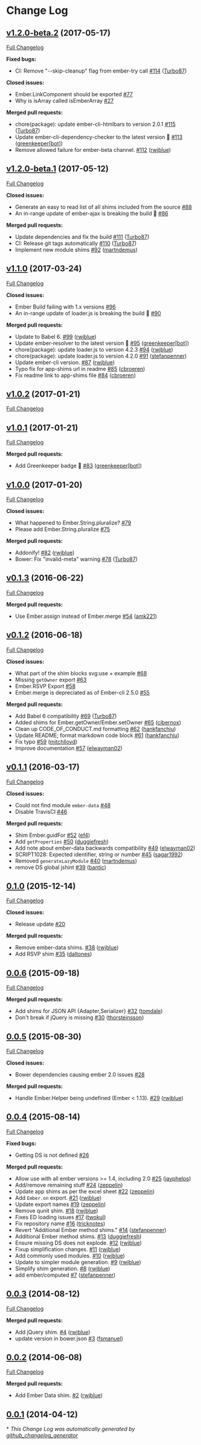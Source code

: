 # Change Log

## [v1.2.0-beta.2](https://github.com/ember-cli/ember-cli-shims/tree/v1.2.0-beta.2) (2017-05-17)
[Full Changelog](https://github.com/ember-cli/ember-cli-shims/compare/v1.2.0-beta.1...v1.2.0-beta.2)

**Fixed bugs:**

- CI: Remove "--skip-cleanup" flag from ember-try call [\#114](https://github.com/ember-cli/ember-cli-shims/pull/114) ([Turbo87](https://github.com/Turbo87))

**Closed issues:**

- Ember.LinkComponent should be exported [\#77](https://github.com/ember-cli/ember-cli-shims/issues/77)
- Why is isArray called isEmberArray [\#27](https://github.com/ember-cli/ember-cli-shims/issues/27)

**Merged pull requests:**

- chore\(package\): update ember-cli-htmlbars to version 2.0.1 [\#115](https://github.com/ember-cli/ember-cli-shims/pull/115) ([Turbo87](https://github.com/Turbo87))
- Update ember-cli-dependency-checker to the latest version 🚀 [\#113](https://github.com/ember-cli/ember-cli-shims/pull/113) ([greenkeeper[bot]](https://github.com/integration/greenkeeper))
- Remove allowed failure for ember-beta channel. [\#112](https://github.com/ember-cli/ember-cli-shims/pull/112) ([rwjblue](https://github.com/rwjblue))

## [v1.2.0-beta.1](https://github.com/ember-cli/ember-cli-shims/tree/v1.2.0-beta.1) (2017-05-12)
[Full Changelog](https://github.com/ember-cli/ember-cli-shims/compare/v1.1.0...v1.2.0-beta.1)

**Closed issues:**

- Generate an easy to read list of all shims included from the source [\#88](https://github.com/ember-cli/ember-cli-shims/issues/88)
- An in-range update of ember-ajax is breaking the build 🚨 [\#86](https://github.com/ember-cli/ember-cli-shims/issues/86)

**Merged pull requests:**

- Update dependencies and fix the build [\#111](https://github.com/ember-cli/ember-cli-shims/pull/111) ([Turbo87](https://github.com/Turbo87))
- CI: Release git tags automatically [\#110](https://github.com/ember-cli/ember-cli-shims/pull/110) ([Turbo87](https://github.com/Turbo87))
- Implement new module shims [\#92](https://github.com/ember-cli/ember-cli-shims/pull/92) ([martndemus](https://github.com/martndemus))

## [v1.1.0](https://github.com/ember-cli/ember-cli-shims/tree/v1.1.0) (2017-03-24)
[Full Changelog](https://github.com/ember-cli/ember-cli-shims/compare/v1.0.2...v1.1.0)

**Closed issues:**

- Ember Build failing with 1.x versions [\#96](https://github.com/ember-cli/ember-cli-shims/issues/96)
- An in-range update of loader.js is breaking the build 🚨 [\#90](https://github.com/ember-cli/ember-cli-shims/issues/90)

**Merged pull requests:**

- Update to Babel 6. [\#99](https://github.com/ember-cli/ember-cli-shims/pull/99) ([rwjblue](https://github.com/rwjblue))
- Update ember-resolver to the latest version 🚀 [\#95](https://github.com/ember-cli/ember-cli-shims/pull/95) ([greenkeeper[bot]](https://github.com/integration/greenkeeper))
- chore\(package\): update loader.js to version 4.2.3 [\#94](https://github.com/ember-cli/ember-cli-shims/pull/94) ([rwjblue](https://github.com/rwjblue))
- chore\(package\): update loader.js to version 4.2.0 [\#91](https://github.com/ember-cli/ember-cli-shims/pull/91) ([stefanpenner](https://github.com/stefanpenner))
- Update ember-cli version. [\#87](https://github.com/ember-cli/ember-cli-shims/pull/87) ([rwjblue](https://github.com/rwjblue))
- Typo fix for app-shims url in readme [\#85](https://github.com/ember-cli/ember-cli-shims/pull/85) ([cbroeren](https://github.com/cbroeren))
- Fix readme link to app-shims file [\#84](https://github.com/ember-cli/ember-cli-shims/pull/84) ([cbroeren](https://github.com/cbroeren))

## [v1.0.2](https://github.com/ember-cli/ember-cli-shims/tree/v1.0.2) (2017-01-21)
[Full Changelog](https://github.com/ember-cli/ember-cli-shims/compare/v1.0.1...v1.0.2)

## [v1.0.1](https://github.com/ember-cli/ember-cli-shims/tree/v1.0.1) (2017-01-21)
[Full Changelog](https://github.com/ember-cli/ember-cli-shims/compare/v1.0.0...v1.0.1)

**Merged pull requests:**

- Add Greenkeeper badge 🌴 [\#83](https://github.com/ember-cli/ember-cli-shims/pull/83) ([greenkeeper[bot]](https://github.com/integration/greenkeeper))

## [v1.0.0](https://github.com/ember-cli/ember-cli-shims/tree/v1.0.0) (2017-01-20)
[Full Changelog](https://github.com/ember-cli/ember-cli-shims/compare/v0.1.3...v1.0.0)

**Closed issues:**

- What happened to Ember.String.pluralize? [\#79](https://github.com/ember-cli/ember-cli-shims/issues/79)
- Please add Ember.String.pluralize [\#75](https://github.com/ember-cli/ember-cli-shims/issues/75)

**Merged pull requests:**

- Addonify! [\#82](https://github.com/ember-cli/ember-cli-shims/pull/82) ([rwjblue](https://github.com/rwjblue))
- Bower: Fix "invalid-meta" warning [\#78](https://github.com/ember-cli/ember-cli-shims/pull/78) ([Turbo87](https://github.com/Turbo87))

## [v0.1.3](https://github.com/ember-cli/ember-cli-shims/tree/v0.1.3) (2016-06-22)
[Full Changelog](https://github.com/ember-cli/ember-cli-shims/compare/v0.1.2...v0.1.3)

**Merged pull requests:**

- Use Ember.assign instead of Ember.merge [\#54](https://github.com/ember-cli/ember-cli-shims/pull/54) ([amk221](https://github.com/amk221))

## [v0.1.2](https://github.com/ember-cli/ember-cli-shims/tree/v0.1.2) (2016-06-18)
[Full Changelog](https://github.com/ember-cli/ember-cli-shims/compare/v0.1.1...v0.1.2)

**Closed issues:**

- What part of the shim blocks svg:use + example [\#68](https://github.com/ember-cli/ember-cli-shims/issues/68)
- Missing `getOwner` export [\#63](https://github.com/ember-cli/ember-cli-shims/issues/63)
- Ember.RSVP Export [\#58](https://github.com/ember-cli/ember-cli-shims/issues/58)
- Ember.merge is depreciated as of Ember-cli 2.5.0 [\#55](https://github.com/ember-cli/ember-cli-shims/issues/55)

**Merged pull requests:**

- Add Babel 6 compatibility [\#69](https://github.com/ember-cli/ember-cli-shims/pull/69) ([Turbo87](https://github.com/Turbo87))
- Added shims for Ember.getOwner/Ember.setOwner [\#65](https://github.com/ember-cli/ember-cli-shims/pull/65) ([cibernox](https://github.com/cibernox))
- Clean up CODE\_OF\_CONDUCT.md formatting [\#62](https://github.com/ember-cli/ember-cli-shims/pull/62) ([hankfanchiu](https://github.com/hankfanchiu))
- Update README; format markdown code block [\#61](https://github.com/ember-cli/ember-cli-shims/pull/61) ([hankfanchiu](https://github.com/hankfanchiu))
- Fix typo [\#59](https://github.com/ember-cli/ember-cli-shims/pull/59) ([mitchlloyd](https://github.com/mitchlloyd))
- Improve documentation [\#57](https://github.com/ember-cli/ember-cli-shims/pull/57) ([elwayman02](https://github.com/elwayman02))

## [v0.1.1](https://github.com/ember-cli/ember-cli-shims/tree/v0.1.1) (2016-03-17)
[Full Changelog](https://github.com/ember-cli/ember-cli-shims/compare/0.1.0...v0.1.1)

**Closed issues:**

- Could not find module `ember-data` [\#48](https://github.com/ember-cli/ember-cli-shims/issues/48)
- Disable TravisCI [\#46](https://github.com/ember-cli/ember-cli-shims/issues/46)

**Merged pull requests:**

- Shim Ember.guidFor [\#52](https://github.com/ember-cli/ember-cli-shims/pull/52) ([ef4](https://github.com/ef4))
- Add `getProperties` [\#50](https://github.com/ember-cli/ember-cli-shims/pull/50) ([duggiefresh](https://github.com/duggiefresh))
- Add note about ember-data backwards compatibility [\#49](https://github.com/ember-cli/ember-cli-shims/pull/49) ([elwayman02](https://github.com/elwayman02))
- SCRIPT1028: Expected identifier, string or number [\#45](https://github.com/ember-cli/ember-cli-shims/pull/45) ([sagar1992](https://github.com/sagar1992))
- Removed `generateLazyModule` [\#40](https://github.com/ember-cli/ember-cli-shims/pull/40) ([martndemus](https://github.com/martndemus))
- remove DS global jshint [\#39](https://github.com/ember-cli/ember-cli-shims/pull/39) ([bantic](https://github.com/bantic))

## [0.1.0](https://github.com/ember-cli/ember-cli-shims/tree/0.1.0) (2015-12-14)
[Full Changelog](https://github.com/ember-cli/ember-cli-shims/compare/0.0.6...0.1.0)

**Closed issues:**

- Release update [\#20](https://github.com/ember-cli/ember-cli-shims/issues/20)

**Merged pull requests:**

- Remove ember-data shims. [\#38](https://github.com/ember-cli/ember-cli-shims/pull/38) ([rwjblue](https://github.com/rwjblue))
- Add RSVP shim [\#35](https://github.com/ember-cli/ember-cli-shims/pull/35) ([daltones](https://github.com/daltones))

## [0.0.6](https://github.com/ember-cli/ember-cli-shims/tree/0.0.6) (2015-09-18)
[Full Changelog](https://github.com/ember-cli/ember-cli-shims/compare/0.0.5...0.0.6)

**Merged pull requests:**

- Add shims for JSON API {Adapter,Serializer} [\#32](https://github.com/ember-cli/ember-cli-shims/pull/32) ([tomdale](https://github.com/tomdale))
- Don't break if jQuery is missing [\#30](https://github.com/ember-cli/ember-cli-shims/pull/30) ([thorsteinsson](https://github.com/thorsteinsson))

## [0.0.5](https://github.com/ember-cli/ember-cli-shims/tree/0.0.5) (2015-08-30)
[Full Changelog](https://github.com/ember-cli/ember-cli-shims/compare/0.0.4...0.0.5)

**Closed issues:**

- Bower dependencies causing ember 2.0 issues [\#28](https://github.com/ember-cli/ember-cli-shims/issues/28)

**Merged pull requests:**

- Handle Ember.Helper being undefined \(Ember \< 1.13\). [\#29](https://github.com/ember-cli/ember-cli-shims/pull/29) ([rwjblue](https://github.com/rwjblue))

## [0.0.4](https://github.com/ember-cli/ember-cli-shims/tree/0.0.4) (2015-08-14)
[Full Changelog](https://github.com/ember-cli/ember-cli-shims/compare/0.0.3...0.0.4)

**Fixed bugs:**

- Getting DS is not defined [\#26](https://github.com/ember-cli/ember-cli-shims/issues/26)

**Merged pull requests:**

- Allow use with all ember versions \>= 1.4, including 2.0 [\#25](https://github.com/ember-cli/ember-cli-shims/pull/25) ([jayphelps](https://github.com/jayphelps))
- Add/remove remaining stuff [\#24](https://github.com/ember-cli/ember-cli-shims/pull/24) ([zeppelin](https://github.com/zeppelin))
- Update app shims as per the excel sheet [\#22](https://github.com/ember-cli/ember-cli-shims/pull/22) ([zeppelin](https://github.com/zeppelin))
- Add `Ember.on` export. [\#21](https://github.com/ember-cli/ember-cli-shims/pull/21) ([rwjblue](https://github.com/rwjblue))
- Update export names [\#19](https://github.com/ember-cli/ember-cli-shims/pull/19) ([zeppelin](https://github.com/zeppelin))
- Remove qunit shim. [\#18](https://github.com/ember-cli/ember-cli-shims/pull/18) ([rwjblue](https://github.com/rwjblue))
- Fixes ED loading issues [\#17](https://github.com/ember-cli/ember-cli-shims/pull/17) ([twokul](https://github.com/twokul))
- Fix repository name [\#16](https://github.com/ember-cli/ember-cli-shims/pull/16) ([tricknotes](https://github.com/tricknotes))
- Revert "Additional Ember method shims." [\#14](https://github.com/ember-cli/ember-cli-shims/pull/14) ([stefanpenner](https://github.com/stefanpenner))
- Additional Ember method shims. [\#13](https://github.com/ember-cli/ember-cli-shims/pull/13) ([duggiefresh](https://github.com/duggiefresh))
- Ensure missing DS does not explode. [\#12](https://github.com/ember-cli/ember-cli-shims/pull/12) ([rwjblue](https://github.com/rwjblue))
- Fixup simplification changes. [\#11](https://github.com/ember-cli/ember-cli-shims/pull/11) ([rwjblue](https://github.com/rwjblue))
- Add commonly used modules. [\#10](https://github.com/ember-cli/ember-cli-shims/pull/10) ([rwjblue](https://github.com/rwjblue))
- Update to simpler module generation. [\#9](https://github.com/ember-cli/ember-cli-shims/pull/9) ([rwjblue](https://github.com/rwjblue))
- Simplify shim generation. [\#8](https://github.com/ember-cli/ember-cli-shims/pull/8) ([rwjblue](https://github.com/rwjblue))
- add ember/computed [\#7](https://github.com/ember-cli/ember-cli-shims/pull/7) ([stefanpenner](https://github.com/stefanpenner))

## [0.0.3](https://github.com/ember-cli/ember-cli-shims/tree/0.0.3) (2014-08-12)
[Full Changelog](https://github.com/ember-cli/ember-cli-shims/compare/0.0.2...0.0.3)

**Merged pull requests:**

- Add jQuery shim. [\#4](https://github.com/ember-cli/ember-cli-shims/pull/4) ([rwjblue](https://github.com/rwjblue))
- update version in bower.json [\#3](https://github.com/ember-cli/ember-cli-shims/pull/3) ([fsmanuel](https://github.com/fsmanuel))

## [0.0.2](https://github.com/ember-cli/ember-cli-shims/tree/0.0.2) (2014-06-08)
[Full Changelog](https://github.com/ember-cli/ember-cli-shims/compare/0.0.1...0.0.2)

**Merged pull requests:**

- Add Ember Data shim. [\#2](https://github.com/ember-cli/ember-cli-shims/pull/2) ([rwjblue](https://github.com/rwjblue))

## [0.0.1](https://github.com/ember-cli/ember-cli-shims/tree/0.0.1) (2014-04-12)


\* *This Change Log was automatically generated by [github_changelog_generator](https://github.com/skywinder/Github-Changelog-Generator)*